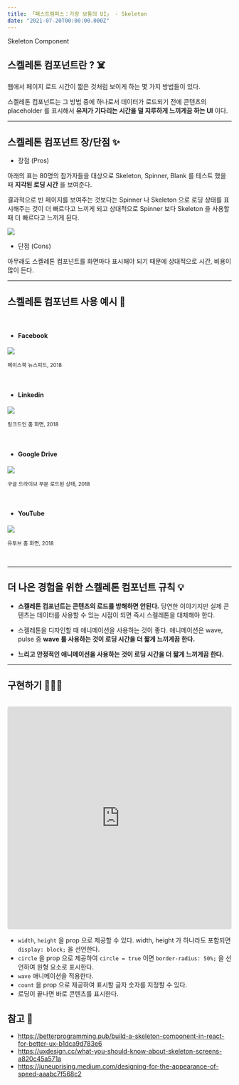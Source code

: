 ```yaml
---
title: 「패스트캠퍼스：가장 보통의 UI」 - Skeleton
date: "2021-07-20T00:00:00.000Z"
---
```


Skeleton Component

<!-- more -->

## 스켈레톤 컴포넌트란 ? ☠️ 

웹에서 페이지 로드 시간이 짧은 것처럼 보이게 하는 몇 가지 방법들이 있다.

스켈레톤 컴포넌트는 그 방법 중에 하나로서 데이터가 로드되기 전에 콘텐츠의 placeholder 를 표시해서 **유저가 기다리는 시간을 덜 지루하게 느끼게끔 하는 UI** 이다.

---

## 스켈레톤 컴포넌트 장/단점 ✨

- 장점 (Pros)

아래의 표는 80명의 참가자들을 대상으로 Skeleton, Spinner, Blank 를 테스트 했을 때 **지각된 로딩 시간** 을 보여준다.

결과적으로 빈 페이지를 보여주는 것보다는 Spinner 나 Skeleton 으로 로딩 상태를 표시해주는 것이 더 빠르다고 느끼게 되고 상대적으로 Spinner 보다 Skeleton 을 사용할 때 더 빠르다고 느끼게 된다.

![](https://miro.medium.com/max/700/0*MCO0MiWury2CfeVP.jpg)

- 단점 (Cons)

아무래도 스켈레톤 컴포넌트를 화면마다 표시해야 되기 때문에 상대적으로 시간, 비용이 많이 든다.

---

## 스켈레톤 컴포넌트 사용 예시 👀

<br />

- #### Facebook

![](https://miro.medium.com/max/700/0*9uxZA3XMHNjJsLT5.png)

<small>페이스북 뉴스피드, 2018</small>

<br />

- #### Linkedin

![](https://miro.medium.com/max/700/0*s7uxK77a0FY43NLe.png)

<small>링크드인 홈 화면, 2018</small>

<br />

- #### Google Drive 

![](https://miro.medium.com/max/700/0*Z47w4-DkaWPY92HO.png)

<small>구글 드라이브 부분 로드된 상태, 2018</small>

<br />

- #### YouTube

![](https://miro.medium.com/max/700/0*ABjKedHjIe8El9RJ.png)

<small>유투브 홈 화면, 2018</small>

<br />

---

## 더 나은 경험을 위한 스켈레톤 컴포넌트 규칙 💡

- **스켈레톤 컴포넌트는 콘텐츠의 로드를 방해하면 안된다.** 당연한 이야기지만 실제 콘텐츠는 데이터를 사용할 수 있는 시점이 되면 즉시 스켈레톤을 대체해야 한다.

- 스켈레톤을 디자인할 때 애니메이션을 사용하는 것이 좋다. 애니메이션은 wave, pulse 중 **wave 를 사용하는 것이 로딩 시간을 더 짧게 느끼게끔 한다.**

- **느리고 안정적인 애니메이션을 사용하는 것이 로딩 시간을 더 짧게 느끼게끔 한다.**

---

## 구현하기 👨🏻‍💻
 
<br />

<iframe src="https://codesandbox.io/embed/brave-payne-n4cir?fontsize=14&hidenavigation=1&theme=dark" style="width:100%; height:500px; border:0; border-radius: 4px; overflow:hidden;" title="brave-payne-n4cir" allow="accelerometer; ambient-light-sensor; camera; encrypted-media; geolocation; gyroscope; hid; microphone; midi; payment; usb; vr; xr-spatial-tracking" sandbox="allow-forms allow-modals allow-popups allow-presentation allow-same-origin allow-scripts"></iframe>

- `width`, `height` 을 prop 으로 제공할 수 있다. width, height 가 하나라도 포함되면 `display: block;` 을 선언한다.
- `circle` 을 prop 으로 제공하여 `circle = true` 이면 `border-radius: 50%;` 을 선언하여 원형 요소로 표시한다.
- `wave` 애니메이션을 적용한다.
- `count` 을 prop 으로 제공하여 표시할 글자 숫자를 지정할 수 있다.
- 로딩이 끝나면 바로 콘텐츠를 표시한다.

## 참고 📃

- https://betterprogramming.pub/build-a-skeleton-component-in-react-for-better-ux-b1dca9d783e6
- https://uxdesign.cc/what-you-should-know-about-skeleton-screens-a820c45a571a
- https://juneuprising.medium.com/designing-for-the-appearance-of-speed-aaabc7f568c2
